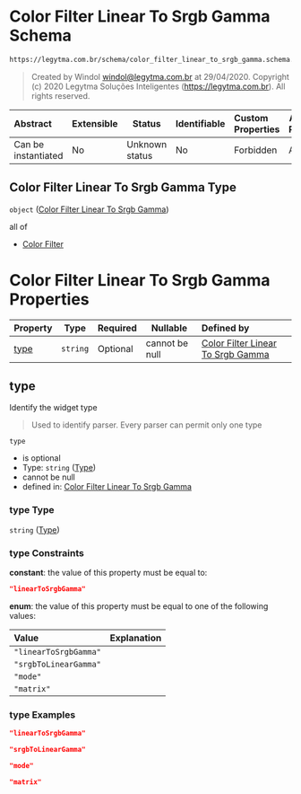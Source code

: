 # Color Filter Linear To Srgb Gamma Schema

```txt
https://legytma.com.br/schema/color_filter_linear_to_srgb_gamma.schema.json
```




> Created by Windol [windol@legytma.com.br](mailto:windol@legytma.com.br) at 29/04/2020.
> Copyright (c) 2020 Legytma Soluções Inteligentes (<https://legytma.com.br>). All rights reserved.
>

| Abstract            | Extensible | Status         | Identifiable | Custom Properties | Additional Properties | Access Restrictions | Defined In                                                                                                                      |
| :------------------ | ---------- | -------------- | ------------ | :---------------- | --------------------- | ------------------- | ------------------------------------------------------------------------------------------------------------------------------- |
| Can be instantiated | No         | Unknown status | No           | Forbidden         | Allowed               | none                | [color_filter_linear_to_srgb_gamma.schema.json](../schema/color_filter_linear_to_srgb_gamma.schema.json "open original schema") |

## Color Filter Linear To Srgb Gamma Type

`object` ([Color Filter Linear To Srgb Gamma](color_filter_linear_to_srgb_gamma.md))

all of

-   [Color Filter](color_filter_linear_to_srgb_gamma-allof-color-filter.md "check type definition")

# Color Filter Linear To Srgb Gamma Properties

| Property      | Type     | Required | Nullable       | Defined by                                                                                                                                                                                    |
| :------------ | -------- | -------- | -------------- | :-------------------------------------------------------------------------------------------------------------------------------------------------------------------------------------------- |
| [type](#type) | `string` | Optional | cannot be null | [Color Filter Linear To Srgb Gamma](color_filter_linear_to_srgb_gamma-properties-type.md "https&#x3A;//legytma.com.br/schema/color_filter_linear_to_srgb_gamma.schema.json#/properties/type") |

## type

Identify the widget type


> Used to identify parser. Every parser can permit only one type
>

`type`

-   is optional
-   Type: `string` ([Type](color_filter_linear_to_srgb_gamma-properties-type.md))
-   cannot be null
-   defined in: [Color Filter Linear To Srgb Gamma](color_filter_linear_to_srgb_gamma-properties-type.md "https&#x3A;//legytma.com.br/schema/color_filter_linear_to_srgb_gamma.schema.json#/properties/type")

### type Type

`string` ([Type](color_filter_linear_to_srgb_gamma-properties-type.md))

### type Constraints

**constant**: the value of this property must be equal to:

```json
"linearToSrgbGamma"
```

**enum**: the value of this property must be equal to one of the following values:

| Value                 | Explanation |
| :-------------------- | ----------- |
| `"linearToSrgbGamma"` |             |
| `"srgbToLinearGamma"` |             |
| `"mode"`              |             |
| `"matrix"`            |             |

### type Examples

```json
"linearToSrgbGamma"
```

```json
"srgbToLinearGamma"
```

```json
"mode"
```

```json
"matrix"
```
